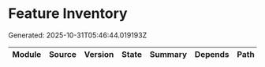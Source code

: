 # Feature Inventory
Generated: 2025-10-31T05:46:44.019193Z

| Module | Source | Version | State | Summary | Depends | Path |
|---|---|---|---|---|---|---|
